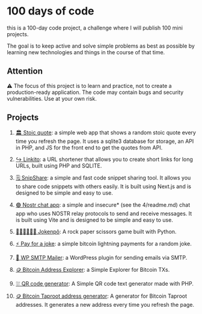 # 100 days of code

this is a 100-day code project, a challenge where I will publish 100 mini projects.

The goal is to keep active and solve simple problems as best as possible by learning new technologies and things in the course of that time.

## Attention

⚠️ The focus of this project is to learn and practice, not to create a production-ready application. The code may contain bugs and security vulnerabilities. Use at your own risk.

## Projects

1. [🏛️ Stoic quote](https://github.com/epcgrs/100daysofcode/tree/main/1): a simple web app that shows a random stoic quote every time you refresh the page. It uses a sqlite3 database for storage, an API in PHP, and JS for the front end to get the quotes from API.

2. [↪️ Linkito](https://github.com/epcgrs/100daysofcode/tree/main/2): a URL shortener that allows you to create short links for long URLs, built using PHP and SQLITE.

3. [🗒️ SnipShare](https://github.com/epcgrs/100daysofcode/tree/main/3): a simple and fast code snippet sharing tool. It allows you to share code snippets with others easily. It is built using Next.js and is designed to be simple and easy to use.

4. [🟣 Nostr chat app](https://github.com/epcgrs/100daysofcode/tree/main/4): a simple and insecure* (see the 4/readme.md) chat app who uses NOSTR relay protocols to send and receive messages. It is built using Vite and is designed to be simple and easy to use.

5. [✊🏽✋🏽✌🏽 Jokenpô](https://github.com/epcgrs/100daysofcode/tree/main/5): A rock paper scissors game built with Python.

6. [⚡ Pay for a joke](https://github.com/epcgrs/100daysofcode/tree/main/6): a simple bitcoin lightning payments for a random joke.

7. [📧 WP SMTP Mailer](https://github.com/epcgrs/100daysofcode/tree/main/7): a WordPress plugin for sending emails via SMTP.

8. [🪙 Bitcoin Address Explorer](https://github.com/epcgrs/100daysofcode/tree/main/8): a Simple Explorer for Bitcoin TXs.

9. [⛆ QR code generator](https://github.com/epcgrs/100daysofcode/tree/main/9): A Simple QR code text generator made with PHP.

10. [🪙 Bitcoin Taproot address generator](https://github.com/epcgrs/100daysofcode/tree/main/10): A generator for Bitcoin Taproot addresses. It generates a new address every time you refresh the page.